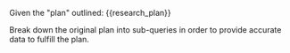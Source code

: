 Given the "plan" outlined:
<PLAN>
{{research_plan}}
</PLAN>

Break down the original plan into sub-queries in order to provide accurate data to fulfill the plan.